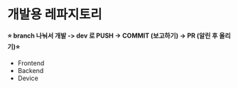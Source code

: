 # 개발용 레파지토리
**⭐ branch 나눠서 개발 -> dev 로 PUSH -> COMMIT (보고하기) -> PR (알린 후 올리기)⭐** <BR>
- Frontend
- Backend
- Device
